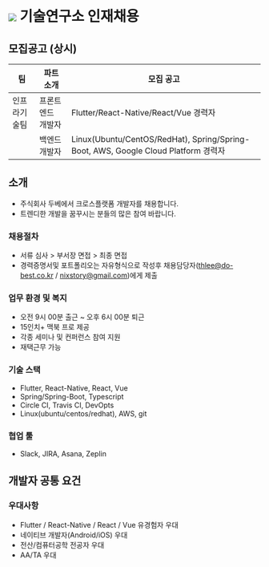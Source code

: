 # <img src="https://user-images.githubusercontent.com/38146144/74117217-49c86b00-4bfa-11ea-8989-d4bfc7d00215.png"></img> 기술연구소 인재채용

## 모집공고 (상시)
<p>

| 팀          | 파트 소개                                  | 모집 공고                                               |
| ----------- | --------------------------------------- | ----------------------------------------------------- |
| 인프라기술팀   | 프론트엔드 개발자                            | Flutter/React-Native/React/Vue 경력자                  |
|             | 백엔드 개발자                               | Linux(Ubuntu/CentOS/RedHat), Spring/Spring-Boot, AWS, Google Cloud Platform 경력자 |
</p> 

## 소개
* 주식회사 두베에서 크로스플랫폼 개발자를 채용합니다. 
* 트렌디한 개발을 꿈꾸시는 분들의 많은 참여 바랍니다.

### 채용절차
* 서류 심사 > 부서장 면접 > 최종 면접
* 경력증명서및 포트폴리오는 자유형식으로 작성후 채용담당자(thlee@do-best.co.kr / nixstory@gmail.com)에게 제출

### 업무 환경 및 복지
* 오전 9시 00분 출근 ~ 오후 6시 00분 퇴근
* 15인치+ 맥북 프로 제공
* 각종 세미나 및 컨퍼런스 참여 지원
* 재택근무 가능 

### 기술 스택
* Flutter, React-Native, React, Vue
* Spring/Spring-Boot, Typescript
* Circle CI, Travis CI, DevOpts
* Linux(ubuntu/centos/redhat), AWS, git

### 협업 툴
* Slack, JIRA, Asana, Zeplin

## 개발자 공통 요건

### 우대사항
* Flutter / React-Native / React / Vue 유경험자 우대 
* 네이티브 개발자(Android/iOS) 우대
* 전산/컴퓨터공학 전공자 우대
* AA/TA 우대
